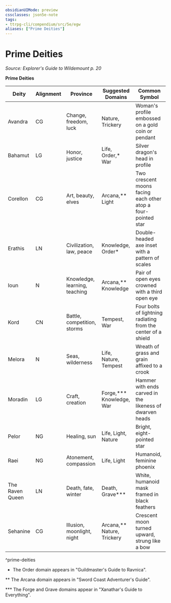```yaml
---
obsidianUIMode: preview
cssclasses: json5e-note
tags:
- ttrpg-cli/compendium/src/5e/egw
aliases: ["Prime Deities"]
---
```

# Prime Deities
*Source: Explorer's Guide to Wildemount p. 20* 

**Prime Deities**

| Deity | Alignment | Province | Suggested Domains | Common Symbol |
|-------|-----------|----------|-------------------|---------------|
| Avandra | CG | Change, freedom, luck | Nature, Trickery | Woman's profile embossed on a gold coin or pendant |
| Bahamut | LG | Honor, justice | Life, Order,* War | Silver dragon's head in profile |
| Corellon | CG | Art, beauty, elves | Arcana,** Light | Two crescent moons facing each other atop a four-pointed star |
| Erathis | LN | Civilization, law, peace | Knowledge, Order* | Double-headed axe inset with a pattern of scales |
| Ioun | N | Knowledge, learning, teaching | Arcana,** Knowledge | Pair of open eyes crowned with a third open eye |
| Kord | CN | Battle, competition, storms | Tempest, War | Four bolts of lightning radiating from the center of a shield |
| Melora | N | Seas, wilderness | Life, Nature, Tempest | Wreath of grass and grain affixed to a crook |
| Moradin | LG | Craft, creation | Forge,*** Knowledge, War | Hammer with ends carved in the likeness of dwarven heads |
| Pelor | NG | Healing, sun | Life, Light, Nature | Bright, eight-pointed star |
| Raei | NG | Atonement, compassion | Life, Light | Humanoid, feminine phoenix |
| The Raven Queen | LN | Death, fate, winter | Death, Grave*** | White, humanoid mask framed in black feathers |
| Sehanine | CG | Illusion, moonlight, night | Arcana,** Nature, Trickery | Crescent moon turned upward, strung like a bow |
^prime-deities

* The Order domain appears in "Guildmaster's Guide to Ravnica".

** The Arcana domain appears in "Sword Coast Adventurer's Guide".

*** The Forge and Grave domains appear in "Xanathar's Guide to Everything".